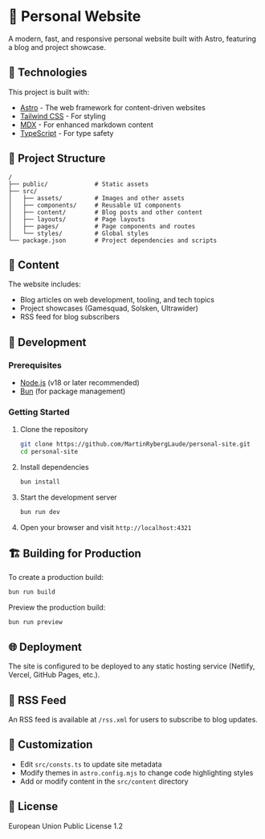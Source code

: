 # 🌟 Personal Website

A modern, fast, and responsive personal website built with Astro, featuring a blog and project showcase.

## 🚀 Technologies

This project is built with:

- [Astro](https://astro.build/) - The web framework for content-driven websites
- [Tailwind CSS](https://tailwindcss.com/) - For styling
- [MDX](https://mdxjs.com/) - For enhanced markdown content
- [TypeScript](https://www.typescriptlang.org/) - For type safety

## 📂 Project Structure

```
/
├── public/             # Static assets
├── src/
│   ├── assets/         # Images and other assets
│   ├── components/     # Reusable UI components
│   ├── content/        # Blog posts and other content
│   ├── layouts/        # Page layouts
│   ├── pages/          # Page components and routes
│   └── styles/         # Global styles
└── package.json        # Project dependencies and scripts
```

## 📝 Content

The website includes:

- Blog articles on web development, tooling, and tech topics
- Project showcases (Gamesquad, Solsken, Ultrawider)
- RSS feed for blog subscribers

## 🔧 Development

### Prerequisites

- [Node.js](https://nodejs.org/) (v18 or later recommended)
- [Bun](https://bun.sh/) (for package management)

### Getting Started

1. Clone the repository

   ```bash
   git clone https://github.com/MartinRybergLaude/personal-site.git
   cd personal-site
   ```

2. Install dependencies

   ```bash
   bun install
   ```

3. Start the development server

   ```bash
   bun run dev
   ```

4. Open your browser and visit `http://localhost:4321`

## 🏗️ Building for Production

To create a production build:

```bash
bun run build
```

Preview the production build:

```bash
bun run preview
```

## 🌐 Deployment

The site is configured to be deployed to any static hosting service (Netlify, Vercel, GitHub Pages, etc.).

## 🔄 RSS Feed

An RSS feed is available at `/rss.xml` for users to subscribe to blog updates.

## 🎨 Customization

- Edit `src/consts.ts` to update site metadata
- Modify themes in `astro.config.mjs` to change code highlighting styles
- Add or modify content in the `src/content` directory

## 📄 License

European Union Public License 1.2
